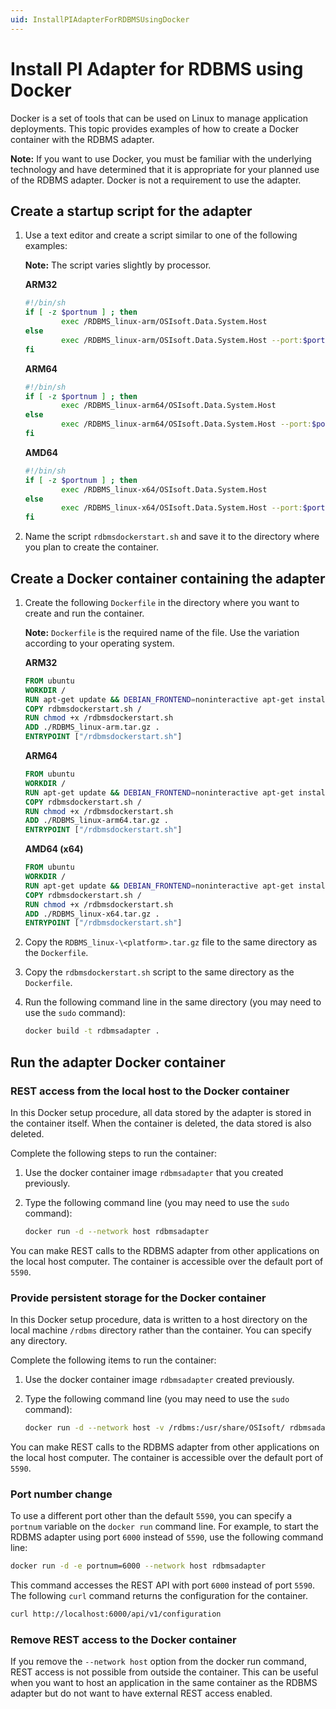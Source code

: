 ```yaml
---
uid: InstallPIAdapterForRDBMSUsingDocker
---
```


# Install PI Adapter for RDBMS using Docker

Docker is a set of tools that can be used on Linux to manage application deployments. This topic provides examples of how to create a Docker container with the RDBMS adapter.

**Note:** If you want to use Docker, you must be familiar with the underlying technology and have determined that it is appropriate for your planned use of the RDBMS adapter. Docker is not a requirement to use the adapter.

## Create a startup script for the adapter

1. Use a text editor and create a script similar to one of the following examples:

    **Note:** The script varies slightly by processor.

    **ARM32**

    ```bash
    #!/bin/sh
    if [ -z $portnum ] ; then
            exec /RDBMS_linux-arm/OSIsoft.Data.System.Host
    else
            exec /RDBMS_linux-arm/OSIsoft.Data.System.Host --port:$portnum
    fi
    ```
    
    **ARM64**
    
    ```bash
    #!/bin/sh
    if [ -z $portnum ] ; then
            exec /RDBMS_linux-arm64/OSIsoft.Data.System.Host
    else
            exec /RDBMS_linux-arm64/OSIsoft.Data.System.Host --port:$portnum
    fi
    ```
    
    **AMD64**
    
    ```bash
    #!/bin/sh
    if [ -z $portnum ] ; then
            exec /RDBMS_linux-x64/OSIsoft.Data.System.Host
    else
            exec /RDBMS_linux-x64/OSIsoft.Data.System.Host --port:$portnum
    fi
    ```
    
2. Name the script `rdbmsdockerstart.sh` and save it to the directory where you plan to create the container.

## Create a Docker container containing the adapter

1. Create the following `Dockerfile` in the directory where you want to create and run the container. 

    **Note:** `Dockerfile` is the required name of the file. Use the variation according to your operating system.

    <!-- Mark Bishop I removed the headings here and changes them to bold text to match the previous procedure. -->

    **ARM32**

    ```dockerfile
    FROM ubuntu
    WORKDIR /
    RUN apt-get update && DEBIAN_FRONTEND=noninteractive apt-get install -y ca-certificates libicu60 libssl1.1 curl
    COPY rdbmsdockerstart.sh /
    RUN chmod +x /rdbmsdockerstart.sh
    ADD ./RDBMS_linux-arm.tar.gz .
    ENTRYPOINT ["/rdbmsdockerstart.sh"]
    ```
    
    **ARM64**

    ```dockerfile
    FROM ubuntu
    WORKDIR /
    RUN apt-get update && DEBIAN_FRONTEND=noninteractive apt-get install -y ca-certificates libicu66 libssl1.1 curl
    COPY rdbmsdockerstart.sh /
    RUN chmod +x /rdbmsdockerstart.sh
    ADD ./RDBMS_linux-arm64.tar.gz .
    ENTRYPOINT ["/rdbmsdockerstart.sh"]
    ```

    **AMD64 (x64)**

    ```dockerfile
    FROM ubuntu
    WORKDIR /
    RUN apt-get update && DEBIAN_FRONTEND=noninteractive apt-get install -y ca-certificates libicu66 libssl1.1 curl
    COPY rdbmsdockerstart.sh /
    RUN chmod +x /rdbmsdockerstart.sh
    ADD ./RDBMS_linux-x64.tar.gz .
    ENTRYPOINT ["/rdbmsdockerstart.sh"]
    ```

2. Copy the `RDBMS_linux-\<platform>.tar.gz` file to the same directory as the `Dockerfile`.

3. Copy the `rdbmsdockerstart.sh` script to the same directory as the `Dockerfile`.

4. Run the following command line in the same directory (you may need to use the `sudo` command):

    ```bash
    docker build -t rdbmsadapter .
    ```

## Run the adapter Docker container

### REST access from the local host to the Docker container

<!-- Mark Bishop 4/16: We should lead with this text. -->

In this Docker setup procedure, all data stored by the adapter is stored in the container itself. When the container is deleted, the data stored is also deleted.

Complete the following steps to run the container:

1. Use the docker container image `rdbmsadapter` that you created previously.
2. Type the following command line (you may need to use the `sudo` command):

    ```bash
    docker run -d --network host rdbmsadapter
    ```

<!-- Mark Bishop 4/16: I agree with Josh. It's a weird sentence. It works better flipped around: -->

You can make REST calls to the RDBMS adapter from other applications on the local host computer. The container is accessible over the default port of `5590`.

### Provide persistent storage for the Docker container

<!-- Mark Bishop 4/16: We should lead with this text. -->

In this Docker setup procedure, data is written to a host directory on the local machine `/rdbms` directory rather than the container. You can specify any directory.

Complete the following items to run the container:

1. Use the docker container image `rdbmsadapter` created previously.
2. Type the following command line (you may need to use the `sudo` command):

    ```bash
    docker run -d --network host -v /rdbms:/usr/share/OSIsoft/ rdbmsadapter
    ```

You can make REST calls to the RDBMS adapter from other applications on the local host computer. The container is accessible over the default port of `5590`.

### Port number change

To use a different port other than the default `5590`, you can specify a `portnum` variable on the `docker run` command line. For example, to start the RDBMS adapter using port `6000` instead of `5590`, use the following command line:

```bash
docker run -d -e portnum=6000 --network host rdbmsadapter
```

This command accesses the REST API with port `6000` instead of port `5590`. The following `curl` command returns the configuration for the container.

```bash
curl http://localhost:6000/api/v1/configuration
```

### Remove REST access to the Docker container

If you remove the `--network host` option from the docker run command, REST access is not possible from outside the container. This can be useful when you want to host an application in the same container as the RDBMS adapter but do not want to have external REST access enabled.
